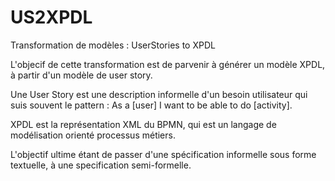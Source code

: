 # US2XPDL
Transformation de modèles : UserStories to XPDL

L'objecif de cette transformation est de parvenir à générer un modèle XPDL, à partir d'un modèle de user story.

Une User Story est une description informelle d'un besoin utilisateur qui suis souvent le pattern : As a [user] I want to be able to do [activity].

XPDL est la représentation XML du BPMN, qui est un langage de modélisation orienté processus métiers.

L'objectif ultime étant de passer d'une spécification informelle sous forme textuelle, à une specification semi-formelle.

